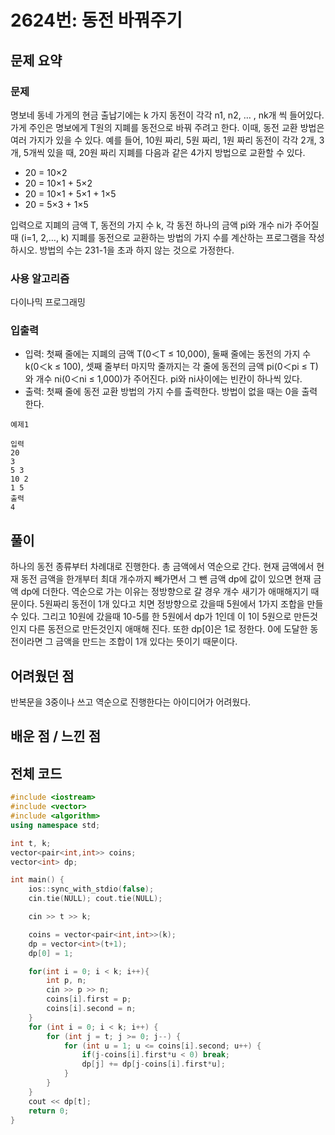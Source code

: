 # 2624번: 동전 바꿔주기

## 문제 요약
### 문제
명보네 동네 가게의 현금 출납기에는 k 가지 동전이 각각 n1, n2, … , nk개 씩 들어있다. 가게 주인은 명보에게 T원의 지폐를 동전으로 바꿔 주려고 한다. 이때, 동전 교환 방법은 여러 가지가 있을 수 있다. 예를 들어, 10원 짜리, 5원 짜리, 1원 짜리 동전이 각각 2개, 3개, 5개씩 있을 때, 20원 짜리 지폐를 다음과 같은 4가지 방법으로 교환할 수 있다.

- 20 = 10×2 
- 20 = 10×1 + 5×2 
- 20 = 10×1 + 5×1 + 1×5 
- 20 = 5×3 + 1×5

입력으로 지폐의 금액 T, 동전의 가지 수 k, 각 동전 하나의 금액 pi와 개수 ni가 주어질 때 (i=1, 2,…, k) 지폐를 동전으로 교환하는 방법의 가지 수를 계산하는 프로그램을 작성하시오. 방법의 수는 231-1을 초과 하지 않는 것으로 가정한다.

### 사용 알고리즘
다이나믹 프로그래밍

### 입출력
- 입력: 첫째 줄에는 지폐의 금액 T(0＜T ≤ 10,000), 둘째 줄에는 동전의 가지 수 k(0＜k ≤ 100), 셋째 줄부터 마지막 줄까지는 각 줄에 동전의 금액 pi(0＜pi ≤ T)와 개수 ni(0＜ni ≤ 1,000)가 주어진다. pi와 ni사이에는 빈칸이 하나씩 있다.
- 출력: 첫째 줄에 동전 교환 방법의 가지 수를 출력한다. 방법이 없을 때는 0을 출력한다.
```
예제1

입력
20
3
5 3
10 2
1 5
출력
4
```
## 풀이
하나의 동전 종류부터 차례대로 진행한다. 총 금액에서 역순으로 간다. 현재 금액에서 현재 동전 금액을 한개부터 최대 개수까지 빼가면서 그 뺀 금액 dp에 값이 있으면 현재 금액 dp에 더한다. 역순으로 가는 이유는 정방향으로 갈 경우 개수 새기가 애매해지기 때문이다. 5원짜리 동전이 1개 있다고 치면 정방향으로 갔을때 5원에서 1가지 조합을 만들수 있다. 그리고 10원에 갔을때 10-5를 한 5원에서 dp가 1인데 이 1이 5원으로 만든것인지 다른 동전으로 만든것인지 애매해 진다. 또한 dp[0]은 1로 정한다. 0에 도달한 동전이라면 그 금액을 만드는 조합이 1개 있다는 뜻이기 때문이다.

## 어려웠던 점
반복문을 3중이나 쓰고 역순으로 진행한다는 아이디어가 어려웠다.

## 배운 점 / 느낀 점


## 전체 코드
```cpp
#include <iostream>
#include <vector>
#include <algorithm>
using namespace std;

int t, k;
vector<pair<int,int>> coins;
vector<int> dp;

int main() {
    ios::sync_with_stdio(false);
    cin.tie(NULL); cout.tie(NULL);

    cin >> t >> k;

    coins = vector<pair<int,int>>(k);
    dp = vector<int>(t+1);
    dp[0] = 1;

    for(int i = 0; i < k; i++){
        int p, n;
        cin >> p >> n;
        coins[i].first = p;
        coins[i].second = n;
    }
    for (int i = 0; i < k; i++) {
        for (int j = t; j >= 0; j--) {
            for (int u = 1; u <= coins[i].second; u++) {
                if(j-coins[i].first*u < 0) break;
                dp[j] += dp[j-coins[i].first*u];
            }
        }
    }
    cout << dp[t];
    return 0;
}
```
